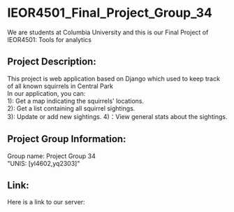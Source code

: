 # IEOR4501_Final_Project_Group_34

We are students at Columbia University and this is our Final Project of IEOR4501: Tools for analytics

## Project Description: 
This project is web application based on Django which used to keep track of all known squirrels in Central Park  
In our application, you can:  
1): Get a map indicating the squirrels' locations.  
2): Get a list containing all squirrel sightings.  
3): Update or add new sightings. 
4)：View general stats about the sightings.


## Project Group Information:
Group name: Project Group 34  
"UNIS: [yl4602,yq2303]"

## Link:
Here is a link to our server:
